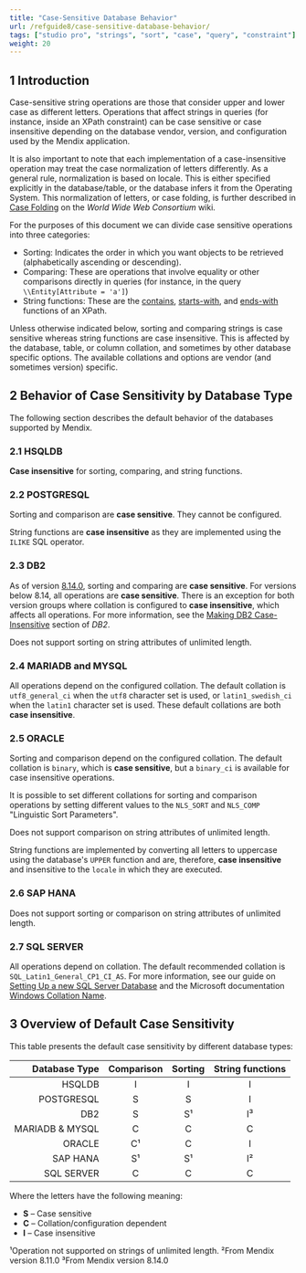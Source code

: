 ```yaml
---
title: "Case-Sensitive Database Behavior"
url: /refguide8/case-sensitive-database-behavior/
tags: ["studio pro", "strings", "sort", "case", "query", "constraint"]
weight: 20
---
```


## 1 Introduction

Case-sensitive string operations are those that consider upper and lower case as different letters.
Operations that affect strings in queries (for instance, inside an XPath constraint) can be case sensitive or case insensitive depending on the database vendor, version, and configuration used by the Mendix application.

It is also important to note that each implementation of a case-insensitive operation may treat the case normalization of letters differently.
As a general rule, normalization is based on locale. This is either specified explicitly in the database/table, or the database infers it from the Operating System.
This normalization of letters, or case folding, is further described in [Case Folding](https://www.w3.org/International/wiki/Case_folding) on the *World Wide Web Consortium* wiki.

For the purposes of this document we can divide case sensitive operations into three categories:

* Sorting: Indicates the order in which you want objects to be retrieved (alphabetically ascending or descending).
* Comparing: These are operations that involve equality or other comparisons directly in queries (for instance, in the query `\\Entity[Attribute = 'a']`)
* String functions: These are the [contains](/refguide8/xpath-contains/), [starts-with](/refguide8/xpath-starts-with/), and [ends-with](/refguide8/xpath-ends-with/) functions of an XPath.

Unless otherwise indicated below, sorting and comparing strings is case sensitive whereas string functions are case insensitive.
This is affected by the database, table, or column collation, and sometimes by other database specific options.
The available collations and options are vendor (and sometimes version) specific.

## 2 Behavior of Case Sensitivity by Database Type

The following section describes the default behavior of the databases supported by Mendix.

### 2.1 HSQLDB

**Case insensitive** for sorting, comparing, and string functions.

### 2.2 POSTGRESQL

Sorting and comparison are **case sensitive**. They cannot be configured.

String functions are **case insensitive** as they are implemented using the `ILIKE` SQL operator.

### 2.3 DB2

As of version [8.14.0](/releasenotes/studio-pro/8.14/), sorting and comparing are **case sensitive**. For versions below 8.14, all operations are **case sensitive**. There is an exception for both version groups where collation is configured to **case insensitive**, which affects all operations. For more information, see the [Making DB2 Case-Insensitive](/refguide8/db2/#making) section of *DB2*.

Does not support sorting on string attributes of unlimited length.

### 2.4 MARIADB and MYSQL

All operations depend on the configured collation.
The default collation is `utf8_general_ci` when the `utf8` character set is used, or `latin1_swedish_ci` when the `latin1` character set is used.
These default collations are both **case insensitive**.

### 2.5 ORACLE

Sorting and comparison depend on the configured collation.
The default collation is `binary`, which is **case sensitive**, but a `binary_ci` is available for case insensitive operations.

It is possible to set different collations for sorting and comparison operations by setting different values to the `NLS_SORT` and `NLS_COMP` "Linguistic Sort Parameters".

Does not support comparison on string attributes of unlimited length.

String functions are implemented by converting all letters to uppercase using the database's `UPPER` function and are, therefore, **case insensitive** and insensitive to the `locale` in which they are executed.

### 2.6 SAP HANA

Does not support sorting or comparison on string attributes of unlimited length.

### 2.7 SQL SERVER

All operations depend on collation.
The default recommended collation is `SQL_Latin1_General_CP1_CI_AS`.
For more information, see our guide on [Setting Up a new SQL Server Database](/developerportal/deploy/setting-up-a-new-sql-server-database/) and the Microsoft documentation [Windows Collation Name](https://docs.microsoft.com/en-us/sql/t-sql/statements/windows-collation-name-transact-sql).

## 3 Overview of Default Case Sensitivity

This table presents the default case sensitivity by different database types:

| **Database Type** | **Comparison** | **Sorting** | **String functions** |
|------------------:|:--------------:|:-----------:|:--------------------:|
| HSQLDB            | I              | I           | I                    |
| POSTGRESQL        | S              | S           | I                    |
| DB2               | S              | S¹          | I³                    |
| MARIADB & MYSQL   | C              | C           | C                    |
| ORACLE            | C¹             | C           | I                    |
| SAP HANA          | S¹             | S¹          | I²                    |
| SQL SERVER        | C              | C           | C                    |

Where the letters have the following meaning:

* **S** – Case sensitive
* **C** – Collation/configuration dependent
* **I** – Case insensitive

¹Operation not supported on strings of unlimited length.
²From Mendix version 8.11.0
³From Mendix version 8.14.0
